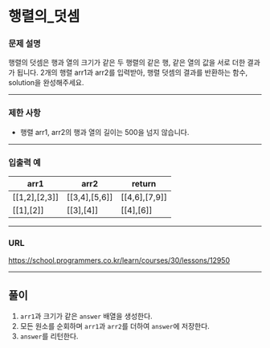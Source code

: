 # 행렬의_덧셈

### 문제 설명

행렬의 덧셈은 행과 열의 크기가 같은 두 행렬의 같은 행, 같은 열의 값을 서로 더한 결과가 됩니다. 2개의 행렬 arr1과 arr2를 입력받아, 행렬 덧셈의 결과를 반환하는 함수, solution을 완성해주세요.

-----------
### 제한 사항

- 행렬 arr1, arr2의 행과 열의 길이는 500을 넘지 않습니다.

-----------
### 입출력 예

| arr1           | arr2          | return        |
|----------------|---------------|---------------|
| [[1,2],[2,3]]  | [[3,4],[5,6]] | [[4,6],[7,9]] |
| [[1],[2]]      | [[3],[4]]     | [[4],[6]]     |

-----------
### URL

https://school.programmers.co.kr/learn/courses/30/lessons/12950

-----------
## 풀이
1. `arr1`과 크기가 같은 `answer` 배열을 생성한다.
2. 모든 원소를 순회하며 `arr1`과 `arr2`를 더하여 `answer`에 저장한다.
3. `answer`를 리턴한다.